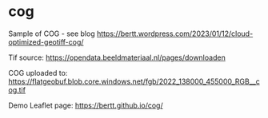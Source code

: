 # cog

Sample of COG - see blog  https://bertt.wordpress.com/2023/01/12/cloud-optimized-geotiff-cog/

Tif source: https://opendata.beeldmateriaal.nl/pages/downloaden

COG uploaded to: https://flatgeobuf.blob.core.windows.net/fgb/2022_138000_455000_RGB__cog.tif

Demo Leaflet page: https://bertt.github.io/cog/

